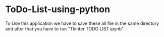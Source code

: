 # ToDo-List-using-python

To Use this application we have to save these all file in the same directory and after that you have to run "Tkinter TODO LIST.ipynb"
